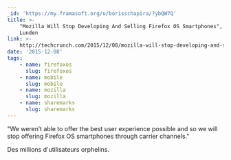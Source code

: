 ```yaml
---
_id: 'https://my.framasoft.org/u/borisschapira/?ybQW7Q'
title: >-
    "Mozilla Will Stop Developing And Selling Firefox OS Smartphones", Ingrid
    Lunden
link: >-
    http://techcrunch.com/2015/12/08/mozilla-will-stop-developing-and-selling-firefox-os-smartphones/
date: '2015-12-08'
tags:
    - name: firefoxos
      slug: firefoxos
    - name: mobile
      slug: mobile
    - name: mozilla
      slug: mozilla
    - name: sharemarks
      slug: sharemarks
---
```


<div class="markdown"><p>&quot;We weren’t able to offer the best user experience possible and so we will stop offering Firefox OS smartphones through carrier channels.&quot;</p>
<p>Des millions d'utilisateurs orphelins.
</p></div>
